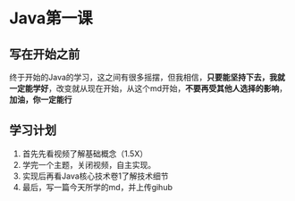 # Java第一课
## 写在开始之前
终于开始的Java的学习，这之间有很多摇摆，但我相信，**只要能坚持下去，我就一定能学好**，改变就从现在开始，从这个md开始，**不要再受其他人选择的影响**，
**加油，你一定能行**
## 学习计划
1. 首先先看视频了解基础概念（1.5X）
2. 学完一个主题，关闭视频，自主实现。
3. 实现后再看Java核心技术卷1了解技术细节
4. 最后，写一篇今天所学的md，并上传gihub

